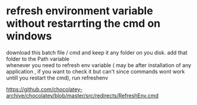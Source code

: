 # refresh environment variable without restarrting the cmd on windows  

download this batch file / cmd and keep it any folder on you disk. add that folder to the Path variable  
whenever you need to refresh env variable ( may be after installation of any application , if you want to check it but can't since commands wont work untill you restart the cmd), run refreshenv  

https://github.com/chocolatey-archive/chocolatey/blob/master/src/redirects/RefreshEnv.cmd


